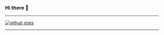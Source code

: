 ### Hi there 👋

---
<a href="">
  <img align="center" src="https://github-readme-stats.vercel.app/api?username=heanzyzabala&show_icons=true&count_private=true&hide=stars&include_all_commits=true&theme=dark" alt="github stats" />
</a>

---
